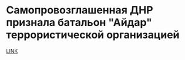 # Самопровозглашенная ДНР признала батальон "Айдар" террористической организацией



[LINK](https://varlamov.ru/1661958.html)